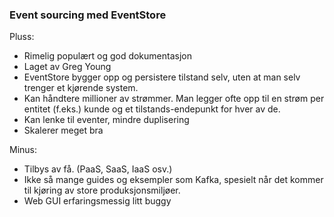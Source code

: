 ### Event sourcing med EventStore

Pluss:
- Rimelig populært og god dokumentasjon
- Laget av Greg Young
- EventStore bygger opp og persistere tilstand selv, uten at man selv trenger et kjørende system.
- Kan håndtere millioner av strømmer. Man legger ofte opp til en strøm per entitet (f.eks.) kunde og et tilstands-endepunkt for hver av de.
- Kan lenke til eventer, mindre duplisering
- Skalerer meget bra

Minus:
- Tilbys av få. (PaaS, SaaS, IaaS osv.)
- Ikke så mange guides og eksempler som Kafka, spesielt når det kommer til kjøring av store produksjonsmiljøer.
- Web GUI erfaringsmessig litt buggy
